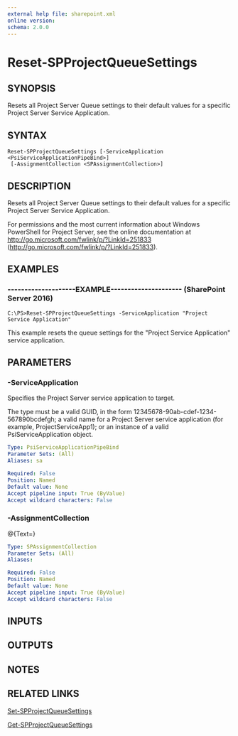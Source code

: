 ```yaml
---
external help file: sharepoint.xml
online version: 
schema: 2.0.0
---
```


# Reset-SPProjectQueueSettings

## SYNOPSIS
Resets all Project Server Queue settings to their default values for a specific Project Server Service Application.

## SYNTAX

```
Reset-SPProjectQueueSettings [-ServiceApplication <PsiServiceApplicationPipeBind>]
 [-AssignmentCollection <SPAssignmentCollection>]
```

## DESCRIPTION
Resets all Project Server Queue settings to their default values for a specific Project Server Service Application.

For permissions and the most current information about Windows PowerShell for Project Server, see the online documentation at http://go.microsoft.com/fwlink/p/?LinkId=251833 (http://go.microsoft.com/fwlink/p/?LinkId=251833).

## EXAMPLES

### --------------------EXAMPLE--------------------- (SharePoint Server 2016)
```
C:\PS>Reset-SPProjectQueueSettings -ServiceApplication "Project Service Application"
```

This example resets the queue settings for the "Project Service Application" service application.

## PARAMETERS

### -ServiceApplication
Specifies the Project Server service application to target.

The type must be a valid GUID, in the form 12345678-90ab-cdef-1234-567890bcdefgh; a valid name for a Project Server service application (for example, ProjectServiceApp1); or an instance of a valid PsiServiceApplication object.

```yaml
Type: PsiServiceApplicationPipeBind
Parameter Sets: (All)
Aliases: sa

Required: False
Position: Named
Default value: None
Accept pipeline input: True (ByValue)
Accept wildcard characters: False
```

### -AssignmentCollection
@{Text=}

```yaml
Type: SPAssignmentCollection
Parameter Sets: (All)
Aliases: 

Required: False
Position: Named
Default value: None
Accept pipeline input: True (ByValue)
Accept wildcard characters: False
```

## INPUTS

## OUTPUTS

## NOTES

## RELATED LINKS

[Set-SPProjectQueueSettings]()

[Get-SPProjectQueueSettings]()

